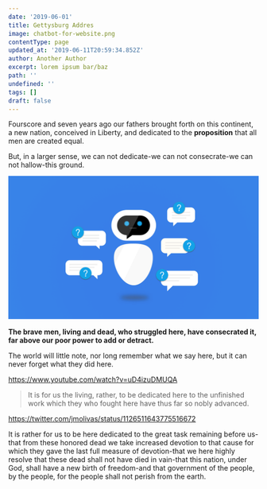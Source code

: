 ```yaml
---
date: '2019-06-01'
title: Gettysburg Addres
image: chatbot-for-website.png
contentType: page
updated_at: '2019-06-11T20:59:34.852Z'
author: Another Author
excerpt: lorem ipsum bar/baz
path: ''
undefined: ''
tags: []
draft: false
---
```

Fourscore and seven years ago our fathers brought forth on this continent, a new nation, conceived in Liberty, and dedicated to the **proposition** that all men are created equal.

But, in a larger sense, we can not dedicate\-we can not consecrate\-we can not hallow\-this ground.

![3423r4234](chatbot-for-website.png)


**The brave men, living and dead, who struggled here, have consecrated it, far above our poor power to add or detract.**

The world will little note, nor long remember what we say here, but it can never forget what they did here. 

https://www.youtube.com/watch?v=uD4izuDMUQA

> It is for us the living, rather, to be dedicated here to the unfinished work which they who fought here have thus far so nobly advanced.  

https://twitter.com/jmolivas/status/1126511643775516672 

It is rather for us to be here dedicated to the great task remaining before us\-that from these honored dead we take increased devotion to that cause for which they gave the last full measure of devotion\-that we here highly resolve that these dead shall not have died in vain\-that this nation, under God, shall have a new birth of freedom\-and that government of the people, by the people, for the people shall not perish from the earth.
